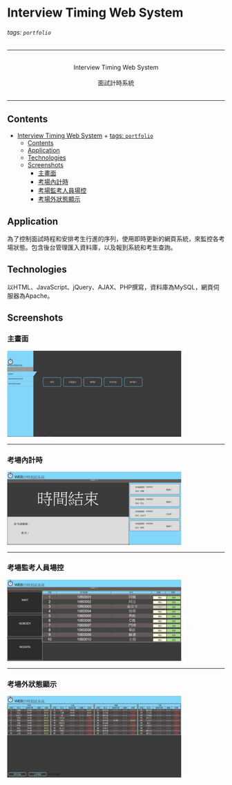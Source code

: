 # Interview Timing Web System
###### tags: `portfolio`
---
<p align="center">  
    </br> 
    Interview Timing Web System</br>
    </br>
    面試計時系統</br>  
    </br> 
</p>

---

## Contents
- [Interview Timing Web System](#interview-timing-web-system)
          + [tags: `portfolio`](#tags---portfolio-)
  * [Contents](#contents)
  * [Application](#application)
  * [Technologies](#technologies)
  * [Screenshots](#screenshots)
    + [主畫面](#主畫面)
    + [考場內計時](#考場內計時)
    + [考場監考人員場控](#考場監考人員場控)
    + [考場外狀態顯示](#考場外狀態顯示)
  
  
## Application
為了控制面試時程和安排考生行進的序列，使用即時更新的網頁系統，來監控各考場狀態。包含後台管理匯入資料庫，以及報到系統和考生查詢。
  
  
## Technologies
以HTML、JavaScript、jQuery、AJAX、PHP撰寫，資料庫為MySQL，網頁伺服器為Apache。  

  
## Screenshots
### 主畫面  
<img src="https://github.com/yozorasa/portfolio/blob/master/Interview%20Timing%20Web%20System/images/main%20page.jpg?raw=true" width=80% />  
  
---  
### 考場內計時  
<img src="https://github.com/yozorasa/portfolio/blob/master/Interview%20Timing%20Web%20System/images/inside%20room.jpg?raw=true" width=80% />
  
---  
### 考場監考人員場控  
<img src="https://github.com/yozorasa/portfolio/blob/master/Interview%20Timing%20Web%20System/images/outside%20room.jpg?raw=true" width=80% />
  
---  
### 考場外狀態顯示  
<img src="https://github.com/yozorasa/portfolio/blob/master/Interview%20Timing%20Web%20System/images/status%20panel.jpg?raw=true" width=80% />
